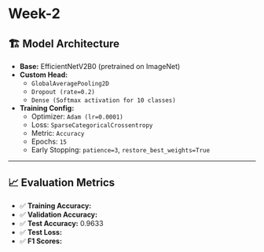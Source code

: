 # Week-2

## 🏗️ Model Architecture

- **Base:** EfficientNetV2B0 (pretrained on ImageNet)
- **Custom Head:**
  - `GlobalAveragePooling2D`
  - `Dropout (rate=0.2)`
  - `Dense (Softmax activation for 10 classes)`
- **Training Config:**
  - Optimizer: `Adam (lr=0.0001)`
  - Loss: `SparseCategoricalCrossentropy`
  - Metric: `Accuracy`
  - Epochs: `15`
  - Early Stopping: `patience=3`, `restore_best_weights=True`

---

## 📈 Evaluation Metrics 

- ✅ **Training Accuracy:** 
- ✅ **Validation Accuracy:** 
- ✅ **Test Accuracy:** 0.9633
- ✅ **Test Loss:** 
- ✅ **F1 Scores:** 
